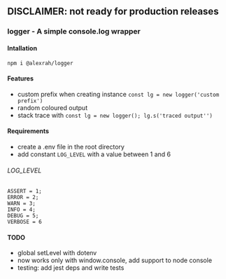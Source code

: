 ## DISCLAIMER: not ready for production releases

### logger - A simple console.log wrapper

#### Intallation
``
npm i @alexrah/logger
``

#### Features
* custom prefix when creating instance ``const lg = new logger('custom prefix')``
* random coloured output
* stack trace with ``const lg = new logger(); lg.s('traced output'')``

#### Requirements
* create a .env file in the root directory
* add constant ``LOG_LEVEL`` with a value between 1 and 6

###### LOG_LEVEL
```
ASSERT = 1;
ERROR = 2;
WARN = 3;
INFO = 4;
DEBUG = 5;
VERBOSE = 6
```

#### TODO
* global setLevel with dotenv
* now works only with window.console, add support to node console
* testing: add jest deps and write tests
